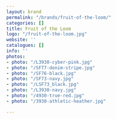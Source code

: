 ```yaml
---
layout: brand
permalink: "/brands/fruit-of-the-loom/"
categories: []
title: Fruit of the Loom
logo: "/fruit-of-the-loom.jpg"
website: ''
catalogues: []
info: ''
photos:
- photo: "/L3930-cyber-pink.jpg"
- photo: "/SF77-denim-stripe.jpg"
- photo: "/SF76-black.jpg"
- photo: "/SF73-navy.jpg"
- photo: "/LSF73_black.jpg"
- photo: "/L3930-navy.jpg"
- photo: "/4930-true-red.jpg"
- photo: "/3930-athletic-heather.jpg"

---
```

